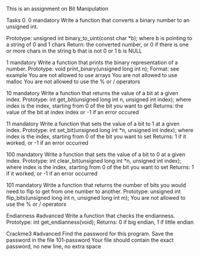 This is an assignment on Bit Manipulation

Tasks 0. 0 mandatory Write a function that converts a binary number to an unsigned int.

Prototype: unsigned int binary_to_uint(const char *b); where b is pointing to a string of 0 and 1 chars Return: the converted number, or 0 if there is one or more chars in the string b that is not 0 or 1 b is NULL

1 mandatory Write a function that prints the binary representation of a number.
Prototype: void print_binary(unsigned long int n); Format: see example You are not allowed to use arrays You are not allowed to use malloc You are not allowed to use the % or / operators

10 mandatory Write a function that returns the value of a bit at a given index.
Prototype: int get_bit(unsigned long int n, unsigned int index); where index is the index, starting from 0 of the bit you want to get Returns: the value of the bit at index index or -1 if an error occured

11 mandatory Write a function that sets the value of a bit to 1 at a given index.
Prototype: int set_bit(unsigned long int *n, unsigned int index); where index is the index, starting from 0 of the bit you want to set Returns: 1 if it worked, or -1 if an error occurred

100 mandatory Write a function that sets the value of a bit to 0 at a given index.
Prototype: int clear_bit(unsigned long int *n, unsigned int index); where index is the index, starting from 0 of the bit you want to set Returns: 1 if it worked, or -1 if an error occurred

101 mandatory Write a function that returns the number of bits you would need to flip to get from one number to another.
Prototype: unsigned int flip_bits(unsigned long int n, unsigned long int m); You are not allowed to use the % or / operators

Endianness #advanced Write a function that checks the endianness.
Prototype: int get_endianness(void); Returns: 0 if big endian, 1 if little endian

Crackme3 #advanced Find the password for this program.
Save the password in the file 101-password Your file should contain the exact password, no new line, no extra space
